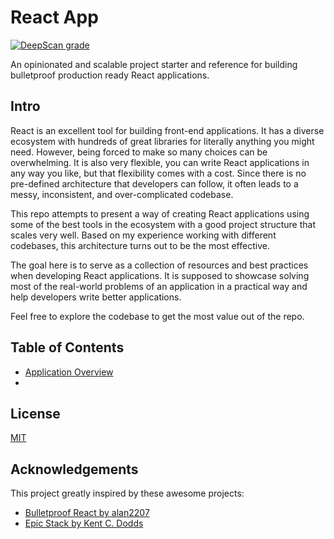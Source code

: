 # React App

[![DeepScan grade](https://deepscan.io/api/teams/13942/projects/25435/branches/795942/badge/grade.svg)](https://deepscan.io/dashboard#view=project&tid=13942&pid=25435&bid=795942)

An opinionated and scalable project starter and reference for building bulletproof production ready React applications.

## Intro

React is an excellent tool for building front-end applications. It has a diverse ecosystem with hundreds of great libraries for literally anything you might need. However, being forced to make so many choices can be overwhelming. It is also very flexible, you can write React applications in any way you like, but that flexibility comes with a cost. Since there is no pre-defined architecture that developers can follow, it often leads to a messy, inconsistent, and over-complicated codebase.

This repo attempts to present a way of creating React applications using some of the best tools in the ecosystem with a good project structure that scales very well. Based on my experience working with different codebases, this architecture turns out to be the most effective.

The goal here is to serve as a collection of resources and best practices when developing React applications. It is supposed to showcase solving most of the real-world problems of an application in a practical way and help developers write better applications.

Feel free to explore the codebase to get the most value out of the repo.

## Table of Contents

- [Application Overview](https://github.com/rifandani/react-app/tree/main/docs/application-verview.md)
- [](https://github.com/rifandani/react-app/tree/main/docs/.md)

## License

[MIT](https://choosealicense.com/licenses/mit/)

## Acknowledgements

This project greatly inspired by these awesome projects:

- [Bulletproof React by alan2207](https://github.com/alan2207/bulletproof-react)
- [Epic Stack by Kent C. Dodds](https://github.com/epicweb-dev/epic-stack)
